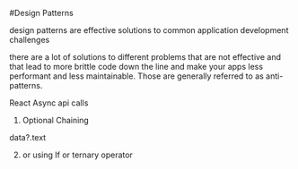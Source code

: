 #Design Patterns

design patterns are effective solutions to common application development challenges

there are a lot of solutions to different problems that are not effective and that lead to more brittle code down the line and make your apps less performant and less maintainable. Those are generally referred to as anti-patterns.

React Async api calls

1. Optional Chaining

 data?.text

 2. or using If or ternary operator
 